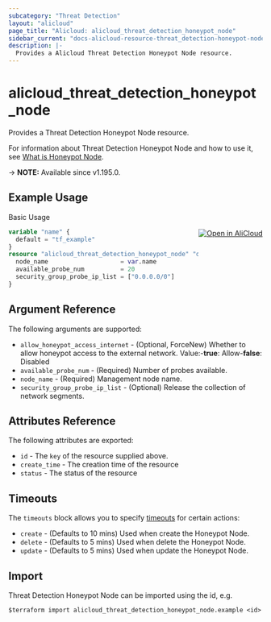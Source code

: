 ```yaml
---
subcategory: "Threat Detection"
layout: "alicloud"
page_title: "Alicloud: alicloud_threat_detection_honeypot_node"
sidebar_current: "docs-alicloud-resource-threat_detection-honeypot-node"
description: |-
  Provides a Alicloud Threat Detection Honeypot Node resource.
---
```


# alicloud_threat_detection_honeypot_node

Provides a Threat Detection Honeypot Node resource.

For information about Threat Detection Honeypot Node and how to use it, see [What is Honeypot Node](https://www.alibabacloud.com/help/en/security-center/developer-reference/api-sas-2018-12-03-createhoneypotnode).

-> **NOTE:** Available since v1.195.0.

## Example Usage
<div class="oics-button" style="float: right;margin: 0 0 -40px 0;">
  <a href="https://api.aliyun.com/api-tools/terraform?resource=alicloud_threat_detection_honeypot_node&exampleId=bf7d3efb-f28f-d7f1-4fa0-3aab2b84d1c42ee9783a&activeTab=example&spm=docs.r.threat_detection_honeypot_node.0.bf7d3efbf2" target="_blank">
    <img alt="Open in AliCloud" src="https://img.alicdn.com/imgextra/i1/O1CN01hjjqXv1uYUlY56FyX_!!6000000006049-55-tps-254-36.svg" style="max-height: 44px; margin: 32px auto; max-width: 100%;">
  </a>
</div>

Basic Usage

```terraform
variable "name" {
  default = "tf_example"
}
resource "alicloud_threat_detection_honeypot_node" "default" {
  node_name                    = var.name
  available_probe_num          = 20
  security_group_probe_ip_list = ["0.0.0.0/0"]
}
```

## Argument Reference

The following arguments are supported:
* `allow_honeypot_access_internet` - (Optional, ForceNew) Whether to allow honeypot access to the external network. Value:-**true**: Allow-**false**: Disabled
* `available_probe_num` - (Required) Number of probes available.
* `node_name` - (Required) Management node name.
* `security_group_probe_ip_list` - (Optional) Release the collection of network segments.

## Attributes Reference

The following attributes are exported:
* `id` - The `key` of the resource supplied above.
* `create_time` - The creation time of the resource
* `status` - The status of the resource

## Timeouts

The `timeouts` block allows you to specify [timeouts](https://www.terraform.io/docs/configuration-0-11/resources.html#timeouts) for certain actions:
* `create` - (Defaults to 10 mins) Used when create the Honeypot Node.
* `delete` - (Defaults to 5 mins) Used when delete the Honeypot Node.
* `update` - (Defaults to 5 mins) Used when update the Honeypot Node.

## Import

Threat Detection Honeypot Node can be imported using the id, e.g.

```shell
$terraform import alicloud_threat_detection_honeypot_node.example <id>
```